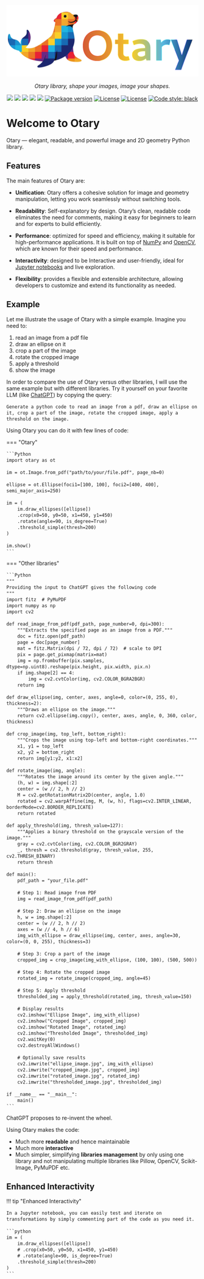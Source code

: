 <p align="center">
  <a href="">
    <img src="https://github.com/poupeaua/otary/raw/master/docs/img/logo-withname-bg-transparent.png" alt="Otary">
</a>
</p>

<p align="center">
    <em>Otary library, shape your images, image your shapes.</em>
</p>

<p align="center">
<a href="https://alexandrepoupeau.com/otary/" > <img src="https://gradgen.bokub.workers.dev/badge/rainbow/Otary%20%20%20?gradient=d76333,edb12f,dfc846,6eb8c9,1c538b&label=Enjoy"/></a>
<a href="https://github.com/poupeaua/otary/actions/workflows/test.yaml" > <img src="https://github.com/poupeaua/otary/actions/workflows/test.yaml/badge.svg"/></a>
<a href="https://codecov.io/github/poupeaua/otary" > <img src="https://codecov.io/github/poupeaua/otary/graph/badge.svg?token=LE040UGFZU"/></a>
<a href="https://app.codacy.com/gh/poupeaua/otary/dashboard?utm_source=gh&utm_medium=referral&utm_content=&utm_campaign=Badge_grade" > <img src="https://app.codacy.com/project/badge/Grade/704a873ee08c40318423a47ec71b9bf4"/></a>
<a href="https://alexandrepoupeau.com/otary/" > <img src="https://github.com/poupeaua/otary/actions/workflows/docs.yaml/badge.svg?branch=master"/></a>
<a href="https://pypi.org/project/otary" target="_blank"> <img src="https://img.shields.io/pypi/v/otary?color=blue&label=pypi" alt="Package version"></a>
<a href="https://pypi.org/project/otary" target="_blank"><img src="https://img.shields.io/pypi/pyversions/otary?color=blue&label=python" alt="License"></a>
<a href="https://github.com/poupeaua/otary/blob/master/LICENSE" target="_blank"><img src="https://img.shields.io/github/license/poupeaua/otary?color=8A2BE2" alt="License"></a>
<a href="https://github.com/psf/black"><img alt="Code style: black" src="https://img.shields.io/badge/code%20style-black-000000.svg"></a>
</p>

# Welcome to Otary

Otary — elegant, readable, and powerful image and 2D geometry Python library.

## Features

The main features of Otary are:

- **Unification**: Otary offers a cohesive solution for image and geometry manipulation, letting you work seamlessly without switching tools.

- **Readability**: Self-explanatory by design. Otary’s clean, readable code eliminates the need for comments, making it easy for beginners to learn and for experts to build efficiently.

- **Performance**: optimized for speed and efficiency, making it suitable for high-performance applications. It is built on top of [NumPy](https://numpy.org) and [OpenCV](https://opencv.org), which are known for their speed and performance.

- **Interactivity**: designed to be Interactive and user-friendly, ideal for [Jupyter notebooks](https://jupyter.org) and live exploration.

- **Flexibility**: provides a flexible and extensible architecture, allowing developers to customize and extend its functionality as needed.

## Example

Let me illustrate the usage of Otary with a simple example. Imagine you need to:

1. read an image from a pdf file
2. draw an ellipse on it
3. crop a part of the image
4. rotate the cropped image
5. apply a threshold
6. show the image

In order to compare the use of Otary versus other libraries, I will use the same example but with different libraries. Try it yourself on your favorite LLM (like [ChatGPT](https://chatgpt.com/)) by copying the query:

```text
Generate a python code to read an image from a pdf, draw an ellipse on it, crop a part of the image, rotate the cropped image, apply a threshold on the image.
```

Using Otary you can do it with few lines of code:

=== "Otary"

    ```Python
    import otary as ot

    im = ot.Image.from_pdf("path/to/your/file.pdf", page_nb=0)

    ellipse = ot.Ellipse(foci1=[100, 100], foci2=[400, 400], semi_major_axis=250)

    im = (
        im.draw_ellipses([ellipse])
        .crop(x0=50, y0=50, x1=450, y1=450)
        .rotate(angle=90, is_degree=True)
        .threshold_simple(thresh=200)
    )

    im.show()
    ```

=== "Other libraries"

    ```Python
    """
    Providing the input to ChatGPT gives the following code
    """
    import fitz  # PyMuPDF
    import numpy as np
    import cv2

    def read_image_from_pdf(pdf_path, page_number=0, dpi=300):
        """Extracts the specified page as an image from a PDF."""
        doc = fitz.open(pdf_path)
        page = doc[page_number]
        mat = fitz.Matrix(dpi / 72, dpi / 72)  # scale to DPI
        pix = page.get_pixmap(matrix=mat)
        img = np.frombuffer(pix.samples, dtype=np.uint8).reshape(pix.height, pix.width, pix.n)
        if img.shape[2] == 4:
            img = cv2.cvtColor(img, cv2.COLOR_BGRA2BGR)
        return img

    def draw_ellipse(img, center, axes, angle=0, color=(0, 255, 0), thickness=2):
        """Draws an ellipse on the image."""
        return cv2.ellipse(img.copy(), center, axes, angle, 0, 360, color, thickness)

    def crop_image(img, top_left, bottom_right):
        """Crops the image using top-left and bottom-right coordinates."""
        x1, y1 = top_left
        x2, y2 = bottom_right
        return img[y1:y2, x1:x2]

    def rotate_image(img, angle):
        """Rotates the image around its center by the given angle."""
        (h, w) = img.shape[:2]
        center = (w // 2, h // 2)
        M = cv2.getRotationMatrix2D(center, angle, 1.0)
        rotated = cv2.warpAffine(img, M, (w, h), flags=cv2.INTER_LINEAR, borderMode=cv2.BORDER_REPLICATE)
        return rotated

    def apply_threshold(img, thresh_value=127):
        """Applies a binary threshold on the grayscale version of the image."""
        gray = cv2.cvtColor(img, cv2.COLOR_BGR2GRAY)
        _, thresh = cv2.threshold(gray, thresh_value, 255, cv2.THRESH_BINARY)
        return thresh

    def main():
        pdf_path = "your_file.pdf"

        # Step 1: Read image from PDF
        img = read_image_from_pdf(pdf_path)

        # Step 2: Draw an ellipse on the image
        h, w = img.shape[:2]
        center = (w // 2, h // 2)
        axes = (w // 4, h // 6)
        img_with_ellipse = draw_ellipse(img, center, axes, angle=30, color=(0, 0, 255), thickness=3)

        # Step 3: Crop a part of the image
        cropped_img = crop_image(img_with_ellipse, (100, 100), (500, 500))

        # Step 4: Rotate the cropped image
        rotated_img = rotate_image(cropped_img, angle=45)

        # Step 5: Apply threshold
        thresholded_img = apply_threshold(rotated_img, thresh_value=150)

        # Display results
        cv2.imshow("Ellipse Image", img_with_ellipse)
        cv2.imshow("Cropped Image", cropped_img)
        cv2.imshow("Rotated Image", rotated_img)
        cv2.imshow("Thresholded Image", thresholded_img)
        cv2.waitKey(0)
        cv2.destroyAllWindows()

        # Optionally save results
        cv2.imwrite("ellipse_image.jpg", img_with_ellipse)
        cv2.imwrite("cropped_image.jpg", cropped_img)
        cv2.imwrite("rotated_image.jpg", rotated_img)
        cv2.imwrite("thresholded_image.jpg", thresholded_img)

    if __name__ == "__main__":
        main()
    ```

ChatGPT proposes to re-invent the wheel.

Using Otary makes the code:

- Much more **readable** and hence maintainable
- Much more **interactive**
- Much simpler, simplifying **libraries management** by only using one library and not manipulating multiple libraries like Pillow, OpenCV, Scikit-Image, PyMuPDF etc.

## Enhanced Interactivity

!!! tip "Enhanced Interactivity"

    In a Jupyter notebook, you can easily test and iterate on transformations by simply commenting part of the code as you need it.

    ```python
    im = (
        im.draw_ellipses([ellipse])
        # .crop(x0=50, y0=50, x1=450, y1=450)
        # .rotate(angle=90, is_degree=True)
        .threshold_simple(thresh=200)
    )
    ```
